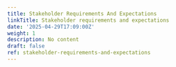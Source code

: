 ```yaml
---
title: Stakeholder Requirements And Expectations
linkTitle: Stakeholder requirements and expectations
date: '2025-04-29T17:09:00Z'
weight: 1
description: No content
draft: false
ref: stakeholder-requirements-and-expectations
---
```


